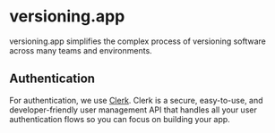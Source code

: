 # versioning.app

versioning.app simplifies the complex process of versioning software across many teams and environments.

## Authentication

For authentication, we use [Clerk](https://clerk.dev). Clerk is a secure, easy-to-use, and developer-friendly user management API that handles all your user authentication flows so you can focus on building your app.
